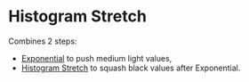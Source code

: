 # Histogram Stretch

Combines 2 steps:

* [Exponential](../src/Processing/Processing/exponential.md) to push medium light values,
* [Histogram Stretch](../src/Processing/Processing/histostretch.md) to squash black values after Exponential.
